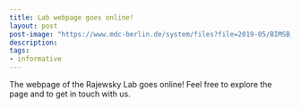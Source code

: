 ```yaml
---
title: Lab webpage goes online!
layout: post
post-image: "https://www.mdc-berlin.de/system/files?file=2019-05/BIMSB_Er%C3%B6ffnung_1198.jpg"
description:
tags:
- informative
---
```


The webpage of the Rajewsky Lab goes online! Feel free to explore the page and to get in touch with us.

